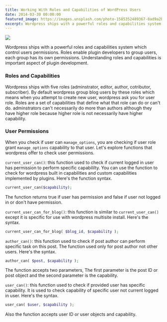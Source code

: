 ```yaml
---
title: Working With Roles and Capabilities of WordPress Users
date: 2014-03-30 00:00:00
featured_image: https://images.unsplash.com/photo-1585352489367-8ad9a2b1adad
excerpt: Wordpress ships with a powerful roles and capabilities system which control users permissions. Roles enable plugin developers to group users, each group has its own permissions. Understanding roles and capabilities is important aspect of plugin development.
---
```


![](https://images.unsplash.com/photo-1585352489367-8ad9a2b1adad)

Wordpress ships with a powerful roles and capabilities system which control users permissions. Roles enable plugin developers to group users, each group has its own permissions. Understanding roles and capabilities is important aspect of plugin development.

### Roles and Capabilities

Wordpress ships with five roles (adminstrator, editor, author, cotributor, subscriber). By default wordpress group blog users by these roles which means when you attempt to create new user, wordpress ask you for user role. Roles are a set of capabilities that define what that role can do or can't do. adminstrators can't necessarily do more than authors although they have higher role because higher role is not necessarily have higher capability.

### User Permissions

When you check if user can `manage_options`, you are checking if user role grant `manage_options` capability to that user. Let's explore functions that wordpress offer to check user permissions.

`current_user_can()`: this function used to check if current logged in user has permission to perform specific capabililty. You can use the function to check for wordpress built in capabilities and custom capabilities implemented by plugins. Here's the function syntax.

```php
current_user_can($capability);
```

The function returns true if user has permission and false if user not logged in or don't have permission.

`current_user_can_for_blog()`: this function is similar to `current_user_can()` except it is specific for use with wordpress multisite install. Here's the syntax.

```php
current_user_can_for_blog( $blog_id, $capability );
```

`author_can()`: this function used to check if post author can perform specific task on this post. The function used only for post author not other users. Here's the syntax.

```php
author_can( $post, $capability );
```

The function accepts two parameters, The first parameter is the post ID or post object and the second parameter is the capability.

`user_can()`: this function used to check if provided user has specific capability. It is used to check capability of specific user not current logged in user. Here's the syntax.

```php
user_can( $user, $capability );
```

Also the function accepts user ID or user objects and capability.
